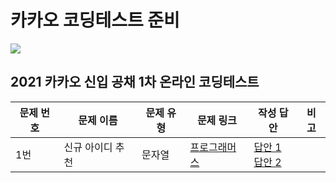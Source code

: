 # 카카오 코딩테스트 준비

<img src="https://img.shields.io/badge/Kakao-FFCD00?style=for-the-badge&logo=Kakao&logoColor=black">

## 2021 카카오 신입 공채 1차 온라인 코딩테스트

| 문제 번호 | 문제 이름        | 문제 유형 | 문제 링크                                                                | 작성 답안                                                                    | 비고 |
| --------- | ---------------- | --------- | ------------------------------------------------------------------------ | ---------------------------------------------------------------------------- | ---- |
| 1번       | 신규 아이디 추천 | 문자열    | [프로그래머스](https://programmers.co.kr/learn/courses/30/lessons/72410) | [답안 1](./PRGM_신규아이디추천.py) <br >[답안 2](./PRGM_신규아이디추천_2.py) |      |
